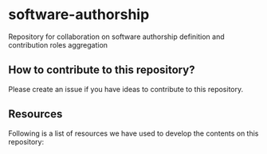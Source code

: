 # software-authorship
Repository for collaboration on software authorship definition and contribution roles aggregation

## How to contribute to this repository?

Please create an issue if you have ideas to contribute to this repository.

## Resources

Following is a list of resources we have used to develop the contents on this repository:
